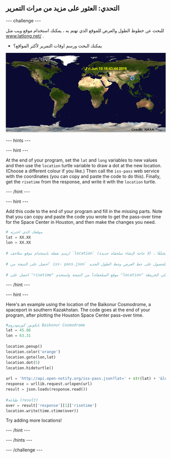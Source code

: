 ## التحدي: العثور على مزيد من مرات التمرير

\--- challenge \---

للبحث عن خطوط الطول والعرض للموقع الذي تهتم به ، يمكنك استخدام موقع ويب مثل <a href="http://www.latlong.net/" target="_blank"> www.latlong.net/ </a>.

+ يمكنك البحث ورسم اوقات التمرير لأكثر المواقع؟ 

![لقطة شاشة](images/iss-final.png)

\--- hints \---

\--- hint \---

At the end of your program, set the `lat` and `long` variables to new values and then use the `location` turtle variable to draw a dot at the new location. (Choose a different colour if you like.) Then call the `iss-pass` web service with the coordinates (you can copy and paste the code to do this). Finally, get the `risetime` from the response, and write it with the `location` turtle.

\--- /hint \---

\--- hint \---

Add this code to the end of your program and fill in the missing parts. Note that you can copy and paste the code you wrote to get the pass-over time for the Space Center in Houston, and then make the changes you need.

```python
# موقعك الذي اخترته
lat = XX.XX
lon = XX.XX

# ارسم نقطة باستخدام موقع سلاحف `location` (لا حاجة لإنشاء سلحفاة جديدة) ، اختر لونًا مختلفًا

# احصل على النتيجة من` iss- pass.json` للحصول على خط العرض وخط الطول الجديد

# احصل على "risetime" من النتيجة واستخدم lموقع السلحفاة "location" لكتابتها على الخريطة
```

\--- /hint \---

\--- hint \---

Here's an example using the location of the Baikonur Cosmodrome, a spaceport in southern Kazakhstan. The code goes at the end of your program, after plotting the Houston Space Center pass-over time.

```python
#بايكونور كوزمودروم Baikonur Cosmodrome
lat = 45.86
lon = 63.31

location.penup()
location.color('orange')
location.goto(lon,lat)
location.dot(5)
location.hideturtle()

url = 'http://api.open-notify.org/iss-pass.json?lat=' + str(lat) + '&lon=' + str(lon)
response = urllib.request.urlopen(url)
result = json.loads(response.read())

#طباعة (result)
over = result['response'][1]['risetime']
location.write(time.ctime(over))
```

Try adding more locations!

\--- /hint \---

\--- /hints \---

\--- /challenge \---